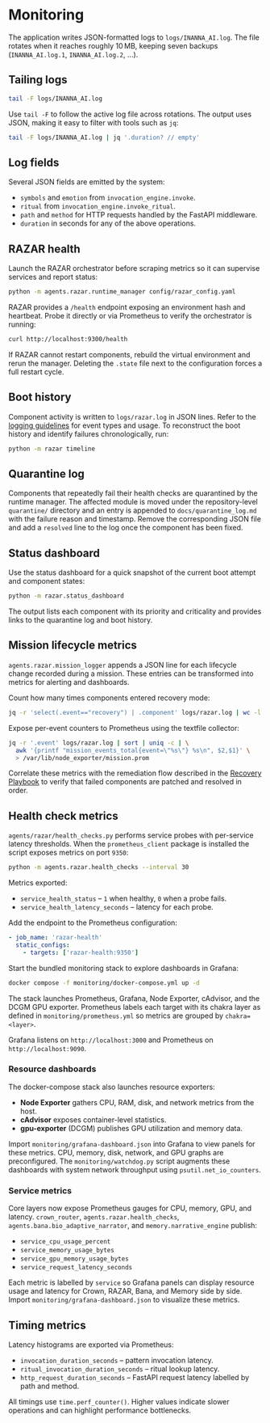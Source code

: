 # Monitoring

The application writes JSON-formatted logs to `logs/INANNA_AI.log`. The file
rotates when it reaches roughly 10 MB, keeping seven backups
(`INANNA_AI.log.1`, `INANNA_AI.log.2`, ...).

## Tailing logs

```bash
tail -F logs/INANNA_AI.log
```

Use `tail -F` to follow the active log file across rotations. The output uses
JSON, making it easy to filter with tools such as `jq`:

```bash
tail -F logs/INANNA_AI.log | jq '.duration? // empty'
```

## Log fields

Several JSON fields are emitted by the system:

- `symbols` and `emotion` from `invocation_engine.invoke`.
- `ritual` from `invocation_engine.invoke_ritual`.
- `path` and `method` for HTTP requests handled by the FastAPI middleware.
- `duration` in seconds for any of the above operations.

## RAZAR health

Launch the RAZAR orchestrator before scraping metrics so it can supervise
services and report status:

```bash
python -m agents.razar.runtime_manager config/razar_config.yaml
```

RAZAR provides a `/health` endpoint exposing an environment hash and heartbeat.
Probe it directly or via Prometheus to verify the orchestrator is running:

```bash
curl http://localhost:9300/health
```

If RAZAR cannot restart components, rebuild the virtual environment and rerun
the manager. Deleting the `.state` file next to the configuration forces a
full restart cycle.

## Boot history

Component activity is written to `logs/razar.log` in JSON lines. Refer to the
[logging guidelines](logging_guidelines.md) for event types and usage. To
reconstruct the boot history and identify failures chronologically, run:

```bash
python -m razar timeline
```

## Quarantine log

Components that repeatedly fail their health checks are quarantined by the
runtime manager. The affected module is moved under the repository-level
`quarantine/` directory and an entry is appended to
`docs/quarantine_log.md` with the failure reason and timestamp. Remove the
corresponding JSON file and add a `resolved` line to the log once the component
has been fixed.

## Status dashboard

Use the status dashboard for a quick snapshot of the current boot attempt and
component states:

```bash
python -m razar.status_dashboard
```

The output lists each component with its priority and criticality and provides
links to the quarantine log and boot history.

## Mission lifecycle metrics

`agents.razar.mission_logger` appends a JSON line for each lifecycle change
recorded during a mission. These entries can be transformed into metrics for
alerting and dashboards.

Count how many times components entered recovery mode:

```bash
jq -r 'select(.event=="recovery") | .component' logs/razar.log | wc -l
```

Expose per-event counters to Prometheus using the textfile collector:

```bash
jq -r '.event' logs/razar.log | sort | uniq -c | \
  awk '{printf "mission_events_total{event=\"%s\"} %s\n", $2,$1}' \
  > /var/lib/node_exporter/mission.prom
```

Correlate these metrics with the remediation flow described in the
[Recovery Playbook](recovery_playbook.md) to verify that failed components are
patched and resolved in order.

## Health check metrics

`agents/razar/health_checks.py` performs service probes with per-service latency
thresholds. When the `prometheus_client` package is installed the script
exposes metrics on port `9350`:

```bash
python -m agents.razar.health_checks --interval 30
```

Metrics exported:

- `service_health_status` – `1` when healthy, `0` when a probe fails.
- `service_health_latency_seconds` – latency for each probe.

Add the endpoint to the Prometheus configuration:

```yaml
- job_name: 'razar-health'
  static_configs:
    - targets: ['razar-health:9350']
```

Start the bundled monitoring stack to explore dashboards in Grafana:

```bash
docker compose -f monitoring/docker-compose.yml up -d
```

The stack launches Prometheus, Grafana, Node Exporter, cAdvisor, and the DCGM
GPU exporter. Prometheus labels each target with its chakra layer as defined in
`monitoring/prometheus.yml` so metrics are grouped by `chakra=<layer>`.

Grafana listens on `http://localhost:3000` and Prometheus on `http://localhost:9090`.

### Resource dashboards

The docker-compose stack also launches resource exporters:

- **Node Exporter** gathers CPU, RAM, disk, and network metrics from the host.
- **cAdvisor** exposes container-level statistics.
- **gpu-exporter** (DCGM) publishes GPU utilization and memory data.

Import `monitoring/grafana-dashboard.json` into Grafana to view panels for
these metrics. CPU, memory, disk, network, and GPU graphs are preconfigured.
The `monitoring/watchdog.py` script augments these dashboards with system
network throughput using `psutil.net_io_counters`.

### Service metrics

Core layers now expose Prometheus gauges for CPU, memory, GPU, and latency.
`crown_router`, `agents.razar.health_checks`, `agents.bana.bio_adaptive_narrator`,
and `memory.narrative_engine` publish:

- `service_cpu_usage_percent`
- `service_memory_usage_bytes`
- `service_gpu_memory_usage_bytes`
- `service_request_latency_seconds`

Each metric is labelled by `service` so Grafana panels can display resource
usage and latency for Crown, RAZAR, Bana, and Memory side by side. Import
`monitoring/grafana-dashboard.json` to visualize these metrics.

## Timing metrics

Latency histograms are exported via Prometheus:

- `invocation_duration_seconds` – pattern invocation latency.
- `ritual_invocation_duration_seconds` – ritual lookup latency.
- `http_request_duration_seconds` – FastAPI request latency labelled by path and method.

All timings use `time.perf_counter()`. Higher values indicate slower operations
and can highlight performance bottlenecks.

